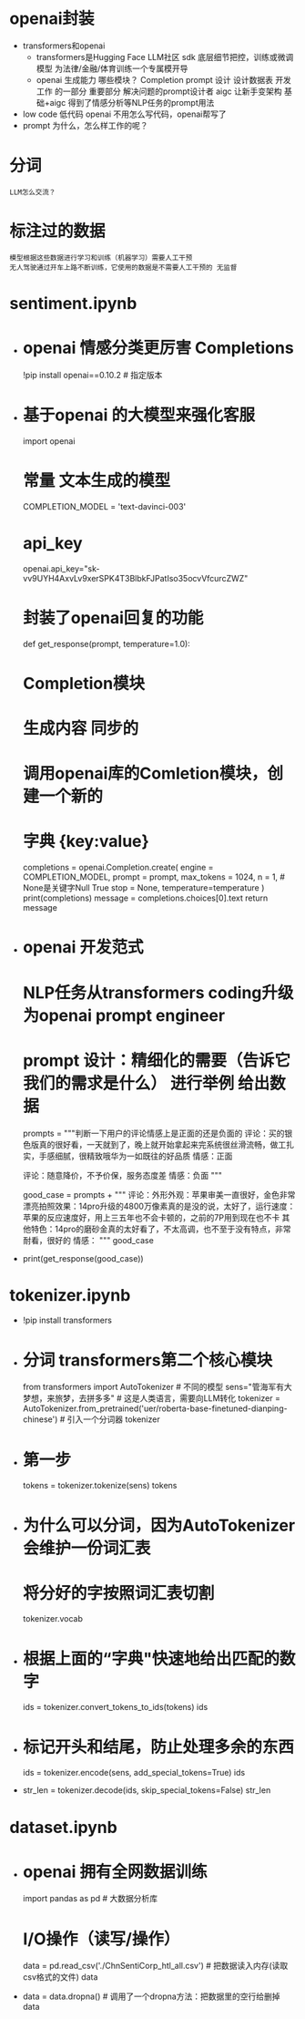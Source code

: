# openai封装
- transformers和openai
    - transformers是Hugging Face LLM社区 sdk
        底层细节把控，训练或微调模型  为法律/金融/体育训练一个专属模开导
    - openai 生成能力 哪些模块？
        Completion
        prompt 设计 设计数据表 开发工作 的一部分 重要部分
        解决问题的prompt设计者
    aigc 让新手变架构 基础+aigc
    得到了情感分析等NLP任务的prompt用法
- low code 低代码
    openai 不用怎么写代码，openai帮写了
- prompt 为什么，怎么样工作的呢？

# 分词
    LLM怎么交流？
# 标注过的数据
    模型根据这些数据进行学习和训练（机器学习）需要人工干预
    无人驾驶通过开车上路不断训练，它使用的数据是不需要人工干预的 无监督





# sentiment.ipynb

 -  # openai 情感分类更厉害 Completions
    !pip install openai==0.10.2 # 指定版本
 
 -  # 基于openai 的大模型来强化客服
    import openai
    # 常量 文本生成的模型
    COMPLETION_MODEL = 'text-davinci-003'
    # api_key
    openai.api_key="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"
    # 封装了openai回复的功能
    def get_response(prompt, temperature=1.0):
    # Completion模块
    # 生成内容 同步的
    # 调用openai库的Comletion模块，创建一个新的
    # 字典 {key:value}
    completions = openai.Completion.create(
        engine = COMPLETION_MODEL,
        prompt = prompt,
        max_tokens = 1024,
        n = 1,
        # None是关键字Null True
        stop = None,
        temperature=temperature
    )
    print(completions)
    message = completions.choices[0].text
    return message

 -  # openai 开发范式
    # NLP任务从transformers coding升级为openai prompt engineer
    # prompt 设计：精细化的需要（告诉它我们的需求是什么） 进行举例 给出数据
    prompts = """判断一下用户的评论情感上是正面的还是负面的
    评论：买的银色版真的很好看，一天就到了，晚上就开始拿起来完系统很丝滑流畅，做工扎实，手感细腻，很精致哦华为一如既往的好品质
    情感：正面

    评论：随意降价，不予价保，服务态度差
    情感：负面
    """

    good_case = prompts + """
    评论：外形外观：苹果审美一直很好，金色非常漂亮拍照效果：14pro升级的4800万像素真的是没的说，太好了，运行速度：苹果的反应速度好，用上三五年也不会卡顿的，之前的7P用到现在也不卡
    其他特色：14pro的磨砂金真的太好看了，不太高调，也不至于没有特点，非常耐看，很好的
    情感：
    """
    good_case

 -  print(get_response(good_case))



 # tokenizer.ipynb

 -  !pip install transformers

 -  # 分词 transformers第二个核心模块
    from transformers import AutoTokenizer # 不同的模型
    sens="管海军有大梦想，来旅梦，去拼多多" # 这是人类语言，需要向LLM转化
    tokenizer = AutoTokenizer.from_pretrained('uer/roberta-base-finetuned-dianping-chinese') # 引入一个分词器
    tokenizer

 -  # 第一步
    tokens = tokenizer.tokenize(sens)
    tokens

 -  # 为什么可以分词，因为AutoTokenizer会维护一份词汇表
    # 将分好的字按照词汇表切割
    tokenizer.vocab

 -  # 根据上面的“字典"快速地给出匹配的数字
    ids = tokenizer.convert_tokens_to_ids(tokens)
    ids

 -  # 标记开头和结尾，防止处理多余的东西
    ids = tokenizer.encode(sens, add_special_tokens=True)
    ids

 -  str_len = tokenizer.decode(ids, skip_special_tokens=False)
    str_len



# dataset.ipynb

 -  # openai 拥有全网数据训练
    import pandas as pd # 大数据分析库
    # I/O操作（读写/操作）
    data = pd.read_csv('./ChnSentiCorp_htl_all.csv') # 把数据读入内存(读取csv格式的文件)
    data

 -  data = data.dropna() # 调用了一个dropna方法：把数据里的空行给删掉
    data